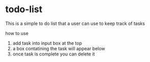 # todo-list
This is a simple to do list that a user can use to keep track of tasks

how to use

1. add task into input box at the top 
2. a box contatining the task will appear below
3. once task is complete you can delete it
